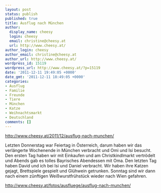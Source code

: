 ```yaml
---
layout: post
status: publish
published: true
title: Ausflug nach München
author:
  display_name: cheesy
  login: cheesy
  email: christine@cheesy.at
  url: http://www.cheesy.at/
author_login: cheesy
author_email: christine@cheesy.at
author_url: http://www.cheesy.at/
wordpress_id: 15119
wordpress_url: http://www.cheesy.at/?p=15119
date: '2011-12-11 19:49:05 +0000'
date_gmt: '2011-12-11 18:49:05 +0000'
categories:
- Ausflug
- Familie
- Freunde
- Tiere
- München
- Katze
- Weihnachtsmarkt
- Deutschland
comments: []
---
```

http://www.cheesy.at/2011/12/ausflug-nach-munchen/
<!--:de-->Letzten Donnerstag war Feiertag in Österreich, darum haben wir das verlängerte Wochenende in München verbracht und Omi und Isi besucht. Den ersten Tag haben wir mit Einkaufen und am Christkindlmarkt vertrödelt und Abends gab es tolles Bayrisches Abendessen mit Oma. Den letzten Tag haben David und ich bei Isi und Daniel verbracht. Wir haben ihre Katzen gejagt, Brettspiele gespielt und Glühwein getrunken. Sonntag sind wir dann nach einem zünftigen Weißwurstfrühstück wieder nach Wien gefahren.<!--:-->
http://www.cheesy.at/fotos/ausfluege/ausflug-nach-munchen/
